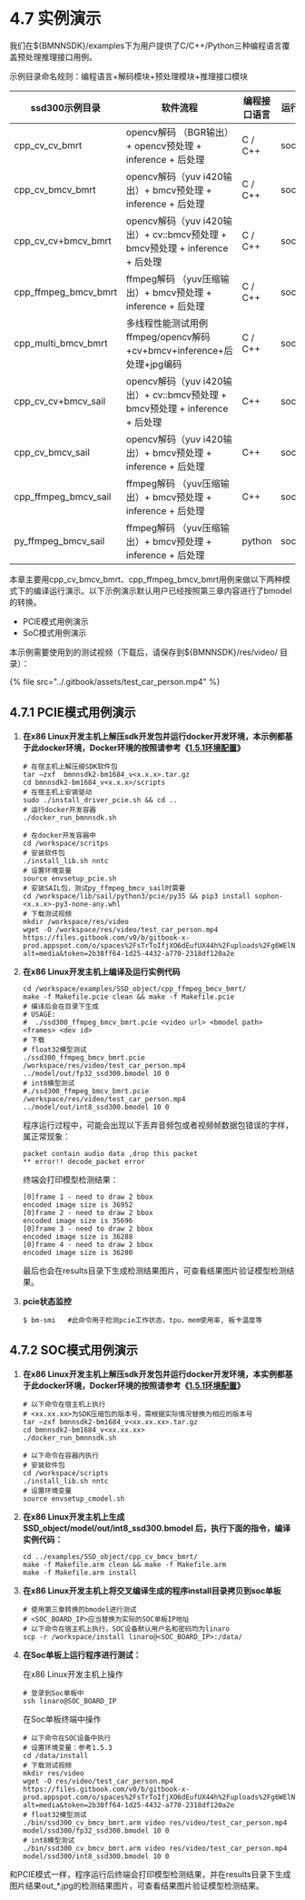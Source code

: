 # 4.7 实例演示

我们在${BMNNSDK}/examples下为用户提供了C/C++/Python三种编程语言覆盖预处理推理接口用例。&#x20;

示例目录命名规则：编程语言+解码模块+预处理模块+推理接口模块

| ssd300示例目录              | 软件流程                                                            | 编程接口语言  | 运行环境     |
| ----------------------- | --------------------------------------------------------------- | ------- | -------- |
| cpp\_cv\_cv\_bmrt       | opencv解码 （BGR输出）+ opencv预处理 + inference + 后处理                   | C / C++ | soc/pcie |
| cpp\_cv\_bmcv\_bmrt     | opencv解码（yuv i420输出）+ bmcv预处理 +   inference + 后处理               | C / C++ | soc      |
| cpp\_cv\_cv+bmcv\_bmrt  | opencv解码（yuv i420输出）+   cv::bmcv预处理 + bmcv预处理 + inference + 后处理 | C / C++ | soc      |
| cpp\_ffmpeg\_bmcv\_bmrt | ffmpeg解码 （yuv压缩输出）+   bmcv预处理 + inference + 后处理                 | C / C++ | soc/pcie |
| cpp\_multi\_bmcv\_bmrt  | 多线程性能测试用例   ffmpeg/opencv解码+cv+bmcv+inference+后处理+jpg编码         | C / C++ | soc      |
| cpp\_cv\_cv+bmcv\_sail  | opencv解码（yuv i420输出）+ cv::bmcv预处理 +   bmcv预处理 + inference + 后处理 | C++     | soc      |
| cpp\_cv\_bmcv\_sail     | opencv解码（yuv i420输出）+   bmcv预处理 + inference + 后处理               | C++     | soc      |
| cpp\_ffmpeg\_bmcv\_sail | ffmpeg解码 （yuv压缩输出）+   bmcv预处理 + inference + 后处理                 | C++     | soc/pcie |
| py\_ffmpeg\_bmcv\_sail  | ffmpeg解码 （yuv压缩输出）+   bmcv预处理 + inference + 后处理                 | python  | soc/pcie |

本章主要用cpp\_cv\_bmcv\_bmrt、cpp\_ffmpeg\_bmcv\_bmrt用例来做以下两种模式下的编译运行演示。以下示例演示默认用户已经按照第三章内容进行了bmodel的转换。

* PCIE模式用例演示
* SoC模式用例演示

本示例需要使用到的测试视频（下载后，请保存到${BMNNSDK}/res/video/ 目录）：

{% file src="../.gitbook/assets/test_car_person.mp4" %}

## **4.7.1 PCIE模式用例演示**

1.  **在x86 Linux开发主机上解压sdk开发包并运行docker开发环境，本示例都基于此docker环境，Docker环境的按照请参考《**[**1.5.1环境配置**](../bmnnsdk2/setup/on-linux.md)**》**

    ```
    # 在宿主机上解压缩SDK软件包
    tar –zxf  bmnnsdk2-bm1684_v<x.x.x>.tar.gz
    cd bmnnsdk2-bm1684_v<x.x.x>/scripts
    # 在宿主机上安装驱动
    sudo ./install_driver_pcie.sh && cd ..
    # 运行docker开发容器
    ./docker_run_bmnnsdk.sh
    ```

    ```
    # 在docker开发容器中
    cd /workspace/scritps
    # 安装软件包
    ./install_lib.sh nntc
    # 设置环境变量
    source envsetup_pcie.sh
    # 安装SAIL包，测试py_ffmpeg_bmcv_sail时需要
    cd /workspace/lib/sail/python3/pcie/py35 && pip3 install sophon-<x.x.x>-py3-none-any.whl
    # 下载测试视频
    mkdir /workspace/res/video
    wget -O /workspace/res/video/test_car_person.mp4 https://files.gitbook.com/v0/b/gitbook-x-prod.appspot.com/o/spaces%2FsTrToIfjXO6dEufUX44h%2Fuploads%2Fg6WElN0jsdW7ZsK26daI%2Ftest_car_person.mp4?alt=media&token=2b38ff64-1d25-4432-a770-2318df120a2e
    ```
2.  **在x86 Linux开发主机上编译及运行实例代码**

    ```
    cd /workspace/examples/SSD_object/cpp_ffmpeg_bmcv_bmrt/
    make -f Makefile.pcie clean && make -f Makefile.pcie
    # 编译后会在目录下生成
    # USAGE:
    #  ./ssd300_ffmpeg_bmcv_bmrt.pcie <video url> <bmodel path> <frames> <dev id>
    # 下载
    # float32模型测试
    ./ssd300_ffmpeg_bmcv_bmrt.pcie /workspace/res/video/test_car_person.mp4 ../model/out/fp32_ssd300.bmodel 10 0
    # int8模型测试
    #./ssd300_ffmpeg_bmcv_bmrt.pcie /workspace/res/video/test_car_person.mp4 ../model/out/int8_ssd300.bmodel 10 0
    ```

    程序运行过程中，可能会出现以下丢弃音频包或者视频帧数据包错误的字样，属正常现象：

    ```
    packet contain audio data ,drop this packet
    ** error!! decode_packet error
    ```

    终端会打印模型检测结果：

    ```
    [0]frame 1 - need to draw 2 bbox
    encoded image size is 36952
    [0]frame 2 - need to draw 2 bbox
    encoded image size is 35696
    [0]frame 3 - need to draw 2 bbox
    encoded image size is 36288
    [0]frame 4 - need to draw 2 bbox
    encoded image size is 36280
    ```

    最后也会在results目录下生成检测结果图片，可查看结果图片验证模型检测结果。
3.  **pcie状态监控**

    ```
    $ bm-smi   #此命令用于检测pcie工作状态，tpu，mem使用率, 板卡温度等
    ```

## 4.7.2 SOC模式用例演示

1.  **在x86 Linux开发主机上解压sdk开发包并运行docker开发环境，本实例都基于此docker环境，Docker环境的按照请参考《**[**1.5.1环境配置**](../bmnnsdk2/setup/on-linux.md)**》**

    ```
    # 以下命令在宿主机上执行
    # <xx.xx.xx>为SDK压缩包的版本号，需根据实际情况替换为相应的版本号
    tar –zxf bmnnsdk2-bm1684_v<xx.xx.xx>.tar.gz
    cd bmnnsdk2-bm1684_v<xx.xx.xx>
    ./docker_run_bmnnsdk.sh
    ```

    ```
    # 以下命令在容器内执行
    # 安装软件包
    cd /workspace/scripts
    ./install_lib.sh nntc
    # 设置环境变量
    source envsetup_cmodel.sh
    ```
2.  **在x86 Linux开发主机上生成 SSD\_object/model/out/int8\_ssd300.bmodel 后，执行下面的指令，编译实例代码：**

    ```
    cd ../examples/SSD_object/cpp_cv_bmcv_bmrt/
    make -f Makefile.arm clean && make -f Makefile.arm
    make -f Makefile.arm install
    ```
3.  **在x86 Linux开发主机上将交叉编译生成的程序install目录拷贝到soc单板**

    ```
    # 使用第三章转换的bmodel进行测试
    # <SOC_BOARD_IP>应当替换为实际的SOC单板IP地址
    # 以下命令在宿主机上执行，SOC设备默认用户名和密码均为linaro
    scp -r /workspace/install linaro@<SOC_BOARD_IP>:/data/
    ```
4.  **在Soc单板上运行程序进行测试：**

    在x86 Linux开发主机上操作

    ```
    # 登录到Soc单板中
    ssh linaro@SOC_BOARD_IP
    ```

    在Soc单板终端中操作

    ```
    # 以下命令在SOC设备中执行
    # 设置环境变量：参考1.5.3
    cd /data/install
    # 下载测试视频
    mkdir res/video
    wget -O res/video/test_car_person.mp4 https://files.gitbook.com/v0/b/gitbook-x-prod.appspot.com/o/spaces%2FsTrToIfjXO6dEufUX44h%2Fuploads%2Fg6WElN0jsdW7ZsK26daI%2Ftest_car_person.mp4?alt=media&token=2b38ff64-1d25-4432-a770-2318df120a2e
    # float32模型测试
    ./bin/ssd300_cv_bmcv_bmrt.arm video res/video/test_car_person.mp4 model/ssd300/fp32_ssd300.bmodel 10 0
    # int8模型测试
    ./bin/ssd300_cv_bmcv_bmrt.arm video res/video/test_car_person.mp4 model/ssd300/int8_ssd300.bmodel 10 0
    ```

和PCIE模式一样，程序运行后终端会打印模型检测结果，并在results目录下生成图片结果out\_\*.jpg的检测结果图片，可查看结果图片验证模型检测结果。
